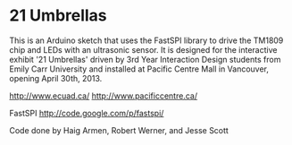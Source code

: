 21 Umbrellas
========


This is an Arduino sketch that uses the FastSPI library to drive the TM1809 chip and LEDs with an ultrasonic sensor.
It is designed for the interactive exhibit '21 Umbrellas' driven by 3rd Year Interaction Design students from Emily Carr University and installed at Pacific Centre Mall in Vancouver, opening April 30th, 2013.

http://www.ecuad.ca/
http://www.pacificcentre.ca/


FastSPI   http://code.google.com/p/fastspi/

Code done by Haig Armen, Robert Werner, and Jesse Scott

